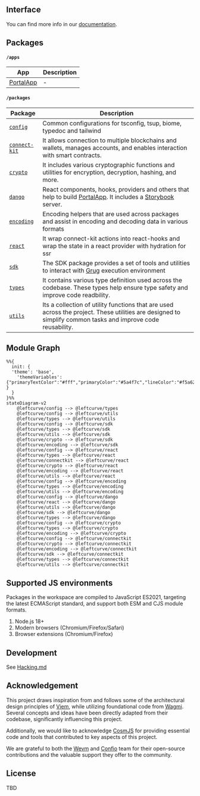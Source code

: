 ## Interface

You can find more info in our [documentation](https://ui-doc.pages.dev/).

## Packages

#### `/apps`

| App         | Description |
| ----------- | ----------- |
| [PortalApp] | -           |

#### `/packages`

| Package                                  | Description                                                                                                                                                 |
| ---------------------------------------- | ----------------------------------------------------------------------------------------------------------------------------------------------------------- |
| [`config`](./packages/config)            | Common configurations for tsconfig, tsup, biome, typedoc and tailwind                                                                                       |
| [`connect-kit`](./packages/connect-kit/) | It allows connection to multiple blockchains and wallets, manages accounts, and enables interaction with smart contracts.                                   |
| [`crypto`](./packages/crypto)            | It includes various cryptographic functions and utilities for encryption, decryption, hashing, and more.                                                    |
| [`dango`](./packages/dango)              | React components, hooks, providers and others that help to build [PortalApp]. It includes a [Storybook] server.                                             |
| [`encoding`](./packages/encoding)        | Encoding helpers that are used across packages and assist in encoding and decoding data in various formats                                                  |
| [`react`](./packages/react)              | It wrap connect-kit actions into react-hooks and wrap the state in a react provider with hydration for ssr                                                  |
| [`sdk`](./packages/sdk)                  | The SDK package provides a set of tools and utilities to interact with [Grug] execution environment                                                         |
| [`types`](./packages/types)              | It contains various type definition used across the codebase. These types help ensure type safety and improve code readbility.                              |
| [`utils`](./packages/utils)              | Its a collection of utility functions that are used across the project. These utilities are designed to simplify common tasks and improve code reusability. |

## Module Graph

```mermaid
%%{
  init: {
  'theme': 'base',
	'themeVariables': {"primaryTextColor":"#fff","primaryColor":"#5a4f7c","lineColor":"#f5a623" }
  }
}%%
stateDiagram-v2
    @leftcurve/config --> @leftcurve/types
    @leftcurve/config --> @leftcurve/utils
    @leftcurve/types --> @leftcurve/utils
    @leftcurve/config --> @leftcurve/sdk
    @leftcurve/types --> @leftcurve/sdk
    @leftcurve/utils --> @leftcurve/sdk
    @leftcurve/crypto --> @leftcurve/sdk
    @leftcurve/encoding --> @leftcurve/sdk
    @leftcurve/config --> @leftcurve/react
    @leftcurve/types --> @leftcurve/react
    @leftcurve/connectkit --> @leftcurve/react
    @leftcurve/crypto --> @leftcurve/react
    @leftcurve/encoding --> @leftcurve/react
    @leftcurve/utils --> @leftcurve/react
    @leftcurve/config --> @leftcurve/encoding
    @leftcurve/types --> @leftcurve/encoding
    @leftcurve/utils --> @leftcurve/encoding
    @leftcurve/config --> @leftcurve/dango
    @leftcurve/react --> @leftcurve/dango
    @leftcurve/utils --> @leftcurve/dango
    @leftcurve/sdk --> @leftcurve/dango
    @leftcurve/types --> @leftcurve/dango
    @leftcurve/config --> @leftcurve/crypto
    @leftcurve/types --> @leftcurve/crypto
    @leftcurve/encoding --> @leftcurve/crypto
    @leftcurve/config --> @leftcurve/connectkit
    @leftcurve/crypto --> @leftcurve/connectkit
    @leftcurve/encoding --> @leftcurve/connectkit
    @leftcurve/sdk --> @leftcurve/connectkit
    @leftcurve/types --> @leftcurve/connectkit
    @leftcurve/utils --> @leftcurve/connectkit
```


## Supported JS environments
Packages in the workspace are compiled to JavaScript ES2021, targeting the latest ECMAScript standard, and support both ESM and CJS module formats.

1. Node.js 18+
2. Modern browsers (Chromium/Firefox/Safari)
3. Browser extensions (Chromium/Firefox)

## Development

See [Hacking.md]

## Acknowledgement

This project draws inspiration from and follows some of the architectural design principles of [Viem], while utilizing foundational code from [Wagmi]. Several concepts and ideas have been directly adapted from their codebase, significantly influencing this project.

Additionally, we would like to acknowledge [CosmJS] for providing essential code and tools that contributed to key aspects of this project.

We are grateful to both the [Wevm] and [Confio] team for their open-source contributions and the valuable support they offer to the community.

## License

TBD

[Grug]: https://github.com/left-curve/grug
[Wevm]: https://wevm.dev/
[Wagmi]: https://github.com/wevm/wagmi
[Storybook]: https://storybook.js.org/
[PortalApp]: ./apps/portal
[Hacking.md]: ./HACKING.md
[Viem]: https://github.com/wevm/viem
[CosmJS]: https://github.com/cosmos/cosmjs
[Confio]: https://confio.gmbh/
